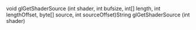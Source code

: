 void glGetShaderSource (int shader, int bufsize, int[] length, int lengthOffset, byte[] source, int sourceOffset)String glGetShaderSource (int shader)